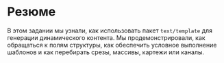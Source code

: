 # Резюме

В этом задании мы узнали, как использовать пакет `text/template` для генерации динамического контента. Мы продемонстрировали, как обращаться к полям структуры, как обеспечить условное выполнение шаблонов и как перебирать срезы, массивы, картежи или каналы.
